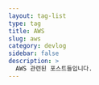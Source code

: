 ```yaml
---
layout: tag-list
type: tag
title: AWS
slug: aws
category: devlog
sidebar: false
description: >
  AWS 관련된 포스트들입니다.
---
```

